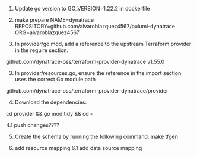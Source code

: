 1. Update go version to GO_VERSION=1.22.2 in dockerfile

1. make prepare NAME=dynatrace REPOSITORY=github.com/alvaroblazquez4567/pulumi-dynatrace ORG=alvaroblazquez4567

2. In provider/go.mod, add a reference to the upstream Terraform provider in the require section.

github.com/dynatrace-oss/terraform-provider-dynatrace v1.55.0

3. In provider/resources.go, ensure the reference in the import section uses the correct Go module path

github.com/dynatrace-oss/terraform-provider-dynatrace/provider

4. Download the dependencies:

cd provider && go mod tidy && cd -

4.1 push changes????

5. Create the schema by running the following command:
make tfgen

6. add resource mapping
6.1 add data source mapping